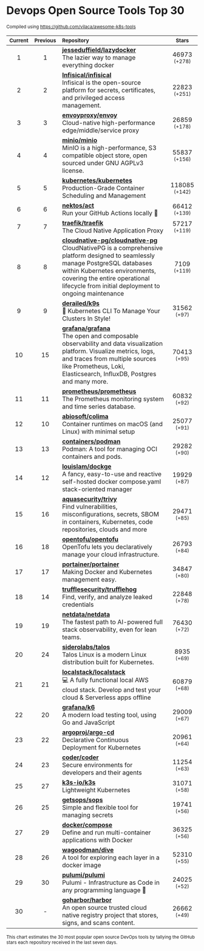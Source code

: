 # Devops Open Source Tools Top 30
<sup>Compiled using https://github.com/vilaca/awesome-k8s-tools</sup>
<div align="center">

|<sub>Current</sub>|<sub>Previous</sub>|<sub>Repository</sub>|<sub>Stars</sub>|
|:---:|:---:|:---|:---:|
|1|1|[**jesseduffield/lazydocker**](https://github.com/jesseduffield/lazydocker)<br/>The lazier way to manage everything docker|46973 <sup>(+278)</sup>|
|2|2|[**Infisical/infisical**](https://github.com/Infisical/infisical)<br/>Infisical is the open-source platform for secrets, certificates, and privileged access management.|22823 <sup>(+251)</sup>|
|3|3|[**envoyproxy/envoy**](https://github.com/envoyproxy/envoy)<br/>Cloud-native high-performance edge/middle/service proxy|26859 <sup>(+178)</sup>|
|4|4|[**minio/minio**](https://github.com/minio/minio)<br/>MinIO is a high-performance, S3 compatible object store, open sourced under GNU AGPLv3 license.|55837 <sup>(+156)</sup>|
|5|5|[**kubernetes/kubernetes**](https://github.com/kubernetes/kubernetes)<br/>Production-Grade Container Scheduling and Management|118085 <sup>(+142)</sup>|
|6|6|[**nektos/act**](https://github.com/nektos/act)<br/>Run your GitHub Actions locally 🚀|66412 <sup>(+139)</sup>|
|7|7|[**traefik/traefik**](https://github.com/traefik/traefik)<br/>The Cloud Native Application Proxy|57217 <sup>(+119)</sup>|
|8|8|[**cloudnative-pg/cloudnative-pg**](https://github.com/cloudnative-pg/cloudnative-pg)<br/>CloudNativePG is a comprehensive platform designed to seamlessly manage PostgreSQL databases within Kubernetes environments, covering the entire operational lifecycle from initial deployment to ongoing maintenance|7109 <sup>(+119)</sup>|
|9|9|[**derailed/k9s**](https://github.com/derailed/k9s)<br/>🐶 Kubernetes CLI To Manage Your Clusters In Style!|31562 <sup>(+97)</sup>|
|10|15|[**grafana/grafana**](https://github.com/grafana/grafana)<br/>The open and composable observability and data visualization platform. Visualize metrics, logs, and traces from multiple sources like Prometheus, Loki, Elasticsearch, InfluxDB, Postgres and many more. |70413 <sup>(+95)</sup>|
|11|11|[**prometheus/prometheus**](https://github.com/prometheus/prometheus)<br/>The Prometheus monitoring system and time series database.|60832 <sup>(+92)</sup>|
|12|10|[**abiosoft/colima**](https://github.com/abiosoft/colima)<br/>Container runtimes on macOS (and Linux) with minimal setup|25077 <sup>(+91)</sup>|
|13|13|[**containers/podman**](https://github.com/containers/podman)<br/>Podman: A tool for managing OCI containers and pods.|29282 <sup>(+90)</sup>|
|14|12|[**louislam/dockge**](https://github.com/louislam/dockge)<br/>A fancy, easy-to-use and reactive self-hosted docker compose.yaml stack-oriented manager|19929 <sup>(+87)</sup>|
|15|16|[**aquasecurity/trivy**](https://github.com/aquasecurity/trivy)<br/>Find vulnerabilities, misconfigurations, secrets, SBOM in containers, Kubernetes, code repositories, clouds and more|29471 <sup>(+85)</sup>|
|16|18|[**opentofu/opentofu**](https://github.com/opentofu/opentofu)<br/>OpenTofu lets you declaratively manage your cloud infrastructure.|26793 <sup>(+84)</sup>|
|17|17|[**portainer/portainer**](https://github.com/portainer/portainer)<br/>Making Docker and Kubernetes management easy.|34847 <sup>(+80)</sup>|
|18|14|[**trufflesecurity/trufflehog**](https://github.com/trufflesecurity/trufflehog)<br/>Find, verify, and analyze leaked credentials|22848 <sup>(+78)</sup>|
|19|19|[**netdata/netdata**](https://github.com/netdata/netdata)<br/>The fastest path to AI-powered full stack observability, even for lean teams.|76430 <sup>(+72)</sup>|
|20|24|[**siderolabs/talos**](https://github.com/siderolabs/talos)<br/>Talos Linux is a modern Linux distribution built for Kubernetes.|8935 <sup>(+69)</sup>|
|21|21|[**localstack/localstack**](https://github.com/localstack/localstack)<br/>💻 A fully functional local AWS cloud stack. Develop and test your cloud & Serverless apps offline|60879 <sup>(+68)</sup>|
|22|20|[**grafana/k6**](https://github.com/grafana/k6)<br/>A modern load testing tool, using Go and JavaScript|29009 <sup>(+67)</sup>|
|23|22|[**argoproj/argo-cd**](https://github.com/argoproj/argo-cd)<br/>Declarative Continuous Deployment for Kubernetes|20961 <sup>(+64)</sup>|
|24|23|[**coder/coder**](https://github.com/coder/coder)<br/>Secure environments for developers and their agents|11254 <sup>(+63)</sup>|
|25|27|[**k3s-io/k3s**](https://github.com/k3s-io/k3s)<br/>Lightweight Kubernetes|31071 <sup>(+58)</sup>|
|26|25|[**getsops/sops**](https://github.com/getsops/sops)<br/>Simple and flexible tool for managing secrets|19741 <sup>(+56)</sup>|
|27|29|[**docker/compose**](https://github.com/docker/compose)<br/>Define and run multi-container applications with Docker|36325 <sup>(+56)</sup>|
|28|26|[**wagoodman/dive**](https://github.com/wagoodman/dive)<br/>A tool for exploring each layer in a docker image|52310 <sup>(+55)</sup>|
|29|30|[**pulumi/pulumi**](https://github.com/pulumi/pulumi)<br/>Pulumi - Infrastructure as Code in any programming language 🚀|24025 <sup>(+52)</sup>|
|30|-|[**goharbor/harbor**](https://github.com/goharbor/harbor)<br/>An open source trusted cloud native registry project that stores, signs, and scans content.|26662 <sup>(+49)</sup>|


</div>

<sub>This chart estimates the 30 most popular open source DevOps tools by tallying the GitHub stars each repository received in the last seven days.</sub>
